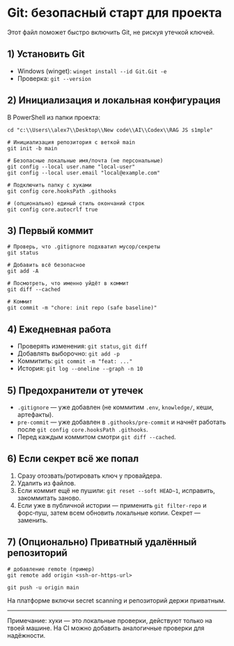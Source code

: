 # Git: безопасный старт для проекта

Этот файл поможет быстро включить Git, не рискуя утечкой ключей.

## 1) Установить Git
- Windows (winget): `winget install --id Git.Git -e`
- Проверка: `git --version`

## 2) Инициализация и локальная конфигурация
В PowerShell из папки проекта:

```
cd "c:\\Users\\alex7\\Desktop\\New code\\AI\\Codex\\RAG JS s1mple"

# Инициализация репозитория с веткой main
git init -b main

# Безопасные локальные имя/почта (не персональные)
git config --local user.name "local-user"
git config --local user.email "local@example.com"

# Подключить папку с хуками
git config core.hooksPath .githooks

# (опционально) единый стиль окончаний строк
git config core.autocrlf true
```

## 3) Первый коммит
```
# Проверь, что .gitignore подхватил мусор/секреты
git status

# Добавить всё безопасное
git add -A

# Посмотреть, что именно уйдёт в коммит
git diff --cached

# Коммит
git commit -m "chore: init repo (safe baseline)"
```

## 4) Ежедневная работа
- Проверять изменения: `git status`, `git diff`
- Добавлять выборочно: `git add -p`
- Коммитить: `git commit -m "feat: ..."`
- История: `git log --oneline --graph -n 10`

## 5) Предохранители от утечек
- `.gitignore` — уже добавлен (не коммитим `.env`, `knowledge/`, кеши, артефакты).
- `pre-commit` — уже добавлен в `.githooks/pre-commit` и начнёт работать после `git config core.hooksPath .githooks`.
- Перед каждым коммитом смотри `git diff --cached`.

## 6) Если секрет всё же попал
1) Сразу отозвать/ротировать ключ у провайдера.
2) Удалить из файлов.
3) Если коммит ещё не пушили: `git reset --soft HEAD~1`, исправить, закоммитать заново.
4) Если уже в публичной истории — применить `git filter-repo` и форс‑пуш, затем всем обновить локальные копии. Секрет — заменить.

## 7) (Опционально) Приватный удалённый репозиторий
```
# добавление remote (пример)
git remote add origin <ssh-or-https-url>

git push -u origin main
```
На платформе включи secret scanning и репозиторий держи приватным.

---
Примечание: хуки — это локальные проверки, действуют только на твоей машине. На CI можно добавить аналогичные проверки для надёжности.
